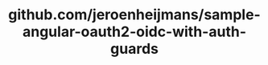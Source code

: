 ---
layout: post
title: github.com/jeroenheijmans/sample-angular-oauth2-oidc-with-auth-guards
categories: link
tags: [انگلیسی, برنامه‌نویسی]
---